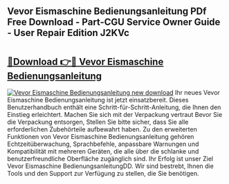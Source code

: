## Vevor Eismaschine Bedienungsanleitung PDf Free Download - Part-CGU Service Owner Guide - User Repair Edition J2KVc

# <h2><a href="http://df08jgi.blite.top/?on=Vevor+Eismaschine+Bedienungsanleitung">🔗Download 👉🔴 Vevor Eismaschine Bedienungsanleitung</a></h2>

[![Vevor Eismaschine Bedienungsanleitung new download](https://i.imgur.com/lujVjoI.png)](http://df08jgi.blite.top/?on=Vevor+Eismaschine+Bedienungsanleitung)
Ihr neues Vevor Eismaschine Bedienungsanleitung ist jetzt einsatzbereit. Dieses Benutzerhandbuch enthält eine Schritt-für-Schritt-Anleitung, die Ihnen den Einstieg erleichtert. Machen Sie sich mit der Verpackung vertraut Bevor Sie die Verpackung entsorgen, Stellen Sie bitte sicher, dass Sie alle erforderlichen Zubehörteile aufbewahrt haben. Zu den erweiterten Funktionen von Vevor Eismaschine Bedienungsanleitung gehören Echtzeitüberwachung, Sprachbefehle, anpassbare Warnungen und Kompatibilität mit mehreren Geräten, die alle über die schlanke und benutzerfreundliche Oberfläche zugänglich sind. Ihr Erfolg ist unser Ziel Vevor Eismaschine BedienungsanleitungDD. Wir sind bestrebt, Ihnen die Tools und den Support zur Verfügung zu stellen, die Sie benötigen.
